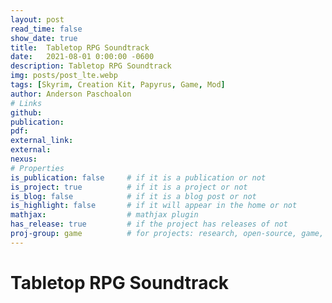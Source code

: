 ```yaml
---
layout: post
read_time: false
show_date: true
title:  Tabletop RPG Soundtrack
date:   2021-08-01 0:00:00 -0600
description: Tabletop RPG Soundtrack
img: posts/post_lte.webp
tags: [Skyrim, Creation Kit, Papyrus, Game, Mod]
author: Anderson Paschoalon
# Links
github: 
publication: 
pdf: 
external_link:
external:
nexus: 
# Properties
is_publication: false     # if it is a publication or not
is_project: true          # if it is a project or not
is_blog: false            # if it is a blog post or not
is_highlight: false       # if it will appear in the home or not
mathjax:                  # mathjax plugin
has_release: true         # if the project has releases of not
proj-group: game          # for projects: research, open-source, game, tool, wip, othersise empty
---
```


# Tabletop RPG Soundtrack